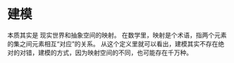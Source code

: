 # 建模

本质其实是 现实世界和抽象空间的映射。
在数学里，映射是个术语，指两个元素的集之间元素相互“对应”的关系。
从这个定义里就可以看出，建模其实不存在绝对的对错，建模的方式，因为映射空间的不同，也可能存在千万种。


